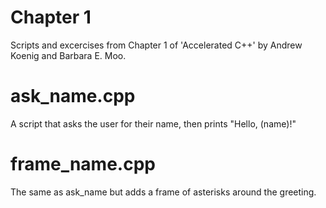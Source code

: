 # Chapter 1
Scripts and excercises from Chapter 1 of 'Accelerated C++' by Andrew Koenig and Barbara E. Moo.

# ask_name.cpp
A script that asks the user for their name, then prints "Hello, (name)!"

# frame_name.cpp
The same as ask_name but adds a frame of asterisks around the greeting.

